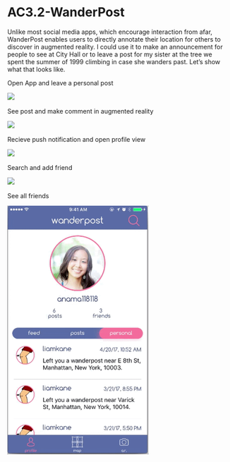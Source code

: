 # AC3.2-WanderPost

Unlike most social media apps, which encourage interaction from afar, WanderPost enables users to directly annotate their location for others to discover in augmented reality. I could use it to make an announcement for people to see at City Hall or to leave a post for my sister at the tree we spent the summer of 1999 climbing in case she wanders past. Let’s show what that looks like.

Open App and leave a personal post

<img src="https://github.com/C4Q/AC3.2-WanderPost/blob/userInterface-AM-/Media/New/Open%20App%20and%20leave%20a%20personal%20post.gif" width="320" />

See post and make comment in augmented reality

<img src="https://github.com/C4Q/AC3.2-WanderPost/blob/userInterface-AM-/Media/New/Comment%20in%20Augmented%20Reality.gif" width="320" />

Recieve push notification and open profile view

<img src="https://github.com/C4Q/AC3.2-WanderPost/blob/userInterface-AM-/Media/New/Recieve%20push%20notification%20and%20open%20profile%20view.gif" width="320" />

Search and add friend

<img src="https://github.com/C4Q/AC3.2-WanderPost/blob/userInterface-AM-/Media/New/Search%20and%20add%20friend.gif" width="320" />

See all friends

<img src="https://github.com/C4Q/AC3.2-WanderPost/blob/userInterface-AM-/Media/New/See%20all%20and%20new%20friends.gif" width="320" />
